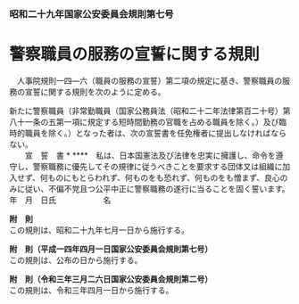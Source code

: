 ### 昭和二十九年国家公安委員会規則第七号  
# 警察職員の服務の宣誓に関する規則  
　人事院規則一四―六（職員の服務の宣誓）第二項の規定に基き、警察職員の服務の宣誓に関する規則を次のように定める。  
  
新たに警察職員（非常勤職員（国家公務員法（昭和二十二年法律第百二十号）第八十一条の五第一項に規定する短時間勤務の官職を占める職員を除く。）及び臨時的職員を除く。）となった者は、次の宣誓書を任免権者に提出しなければならない。  
　　宣　誓　書
            * ****　私は、日本国憲法及び法律を忠実に擁護し、命令を遵守し、警察職務に優先してその規律に従うべきことを要求する団体又は組織に加入せず、何ものにもとらわれず、何ものをも恐れず、何ものをも憎まず、良心のみに従い、不偏不党且つ公平中正に警察職務の遂行に当ることを固く誓います。　　年　月　日氏　　　　　　名  

            
**附　則**  
この規則は、昭和二十九年七月一日から施行する。  
  
**附　則（平成一四年四月一日国家公安委員会規則第七号）**  
この規則は、公布の日から施行する。  
  
**附　則（令和三年三月二六日国家公安委員会規則第二号）**  
この規則は、令和三年四月一日から施行する。  
  
